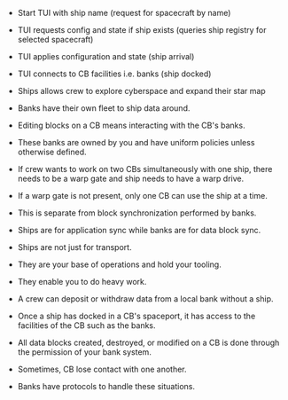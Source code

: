 - Start TUI with ship name (request for spacecraft by name)
- TUI requests config and state if ship exists (queries ship registry for selected spacecraft)
- TUI applies configuration and state (ship arrival)
- TUI connects to CB facilities i.e. banks (ship docked)

- Ships allows crew to explore cyberspace and expand their star map

- Banks have their own fleet to ship data around.
- Editing blocks on a CB means interacting with the CB's banks.
- These banks are owned by you and have uniform policies unless otherwise defined.

- If crew wants to work on two CBs simultaneously with one ship, there needs to be a warp gate and ship needs to have a warp drive.
- If a warp gate is not present, only one CB can use the ship at a time.
- This is separate from block synchronization performed by banks.
- Ships are for application sync while banks are for data block sync.

- Ships are not just for transport.
- They are your base of operations and hold your tooling.
- They enable you to do heavy work.

- A crew can deposit or withdraw data from a local bank without a ship.

- Once a ship has docked in a CB's spaceport, it has access to the facilities of the CB such as the banks.
- All data blocks created, destroyed, or modified on a CB is done through the permission of your bank system.

- Sometimes, CB lose contact with one another.
- Banks have protocols to handle these situations.